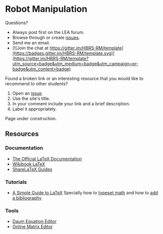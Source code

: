 # Robot Manipulation

Questions?
  * Always post first on the LEA forum.
  * Browse through or create [issues](https://github.com/HBRS-RM/syllabus/issues).
  * Send me an email.
  * [![Join the chat at https://gitter.im/HBRS-RM/template](https://badges.gitter.im/HBRS-RM/template.svg)](https://gitter.im/HBRS-RM/template?utm_source=badge&utm_medium=badge&utm_campaign=pr-badge&utm_content=badge)


Found a broken link or an interesting resource that you would like to recommend to other students?

1. Open an [issue](https://github.com/HBRS-RM/syllabus/issues).
2. Use the site's title.
3. In your comment include your link and a brief description.
4. Label it appropriately.


Page under construction.

## Resources

### Documentation
* [The Official LaTeX Documentation](https://latex-project.org/guides/)
* [Wikibook LaTeX](https://en.wikibooks.org/wiki/LaTeX)
* [ShareLaTeX Guides](https://www.sharelatex.com/learn/Main_Page)

### Tutorials
* [A Simple Guide to LaTeX](https://www.latex-tutorial.com/tutorials/)
Specially how to [typeset math](https://www.latex-tutorial.com/tutorials/beginners/latex-amsmath/) and how to [add a bibliography](https://www.latex-tutorial.com/tutorials/beginners/latex-bibtex/)

### Tools
* [Daum Equation Editor](https://chrome.google.com/webstore/detail/daum-equation-editor/dinfmiceliiomokeofbocegmacmagjhe)
* [Online Matrix Editor](https://www.latex4technics.com)

